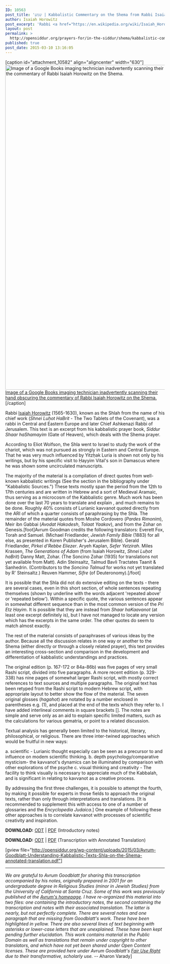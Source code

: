 ```yaml
---
ID: 10563
post_title: 'שמע | Kabbalistic Commentary on the Shema from Rabbi Isaiah Horowitz&#8217;s Siddur Shaar haShamayim'
author: Isaiah Horowitz
post_excerpt: 'Rabbi <a href="https://en.wikipedia.org/wiki/Isaiah_Horowitz">Isaiah Horowitz</a> (1565-1630), known as the Shlah from the name of his chief work (<em>Shnei Luḥot HaBrit</em> - The Two Tablets of the Covenant), was a rabbi in Central and Eastern Europe and later Chief Ashkenazi Rabbi of Jerusalem. This text is an excerpt from his kabbalistic prayer book, <em>Siddur Shaar haShamayim</em> (Gate of Heaven), which deals with the Shma prayer.'
layout: post
permalink: >
  http://opensiddur.org/prayers-for/in-the-siddur/shema/kabbalistic-commentary-on-the-shema-from-rabbi-isaiah-horowitzs-siddur-shaar-hashamayim/
published: true
post_date: 2015-03-10 13:16:05
---
```

[caption id="attachment_10582" align="aligncenter" width="630"]<a href="http://opensiddur.org/wp-content/uploads/2015/03/Pages-from-שער_השמים.png"><img src="http://opensiddur.org/wp-content/uploads/2015/03/Pages-from-שער_השמים-630x1024.png" alt="Image of a Google Books imaging technician inadvertently scanning their hand obscuring the commentary of Rabbi Isaiah Horowitz on the Shema." width="630" height="1024" class="size-large wp-image-10582" /></a> <a href="https://books.google.com/books?id=AhQwAAAAYAAJ&pg=PP5&dq=%D7%A1%D7%99%D7%93%D7%95%D7%A8+%D7%A9%D7%A2%D7%A8+%D7%94%D7%A9%D7%9E%D7%99%D7%9D&hl=en&sa=X&ei=L1z_VO_iAYH2yQS2uoL4AQ&ved=0CB0Q6AEwAA">Image of a Google Books imaging technician inadvertently scanning their hand obscuring the commentary of Rabbi Isaiah Horowitz on the Shema.</a>[/caption]

Rabbi <a href="https://en.wikipedia.org/wiki/Isaiah_Horowitz">Isaiah Horowitz</a> (1565-1630), known as the Shlah from the name of his chief work (<em>Shnei Luḥot HaBrit</em> - The Two Tablets of the Covenant), was a rabbi in Central and Eastern Europe and later Chief Ashkenazi Rabbi of Jerusalem. This text is an excerpt from his kabbalistic prayer book, <em>Siddur Shaar haShamayim</em> (Gate of Heaven), which deals with the Shema prayer.

According to Eliot Wolfson, the Shla went to Israel to study the work of the chariot, which was not pursued as strongly in Eastern and Central Europe. That he was very much influenced by Yitzḥak Luria is shown not only by his writings, but by his specific visit to Ḥayyim Vital's son in Damascus where he was shown some uncirculated manuscripts.

The majority of the material is a compilation of direct quotes from well-known kabbalistic writings (See the section in the bibliography under "Kabbalistic Sources.") These texts mostly span the period from the 12th to 17th centuries and are written in Hebrew and a sort of Medieval Aramaic, thus serving as a microcosm of the Kabbalistic genre. Much work has been done over the last 70 years to translate and explain , and much remains to be done. Roughly 40% consists of Lurianic kavvanot quoted directly from the ARI of which a quarter consists of paraphrasing by the Shla. The remainder of the material quotes from Moshe Cordovero (<em>Pardes Rimonim</em>), Meir ibn Gabbai (<em>Avodat Hakodesh</em>, <em>Tolaat Yaakov</em>), and from the Zohar on Genesis.[foot]Avrum Goodman credits the following translators:
Everett Fox, Torah and Samuel. (Michael Friedlander, <em>Jewish Family Bible</em> (1883) for all else, as presented in Koren Publisher's Jerusalem Bible).
Gerald Friedlander, <em>Pirkei d'Rebbe Eliezer</em>.
Aryeh Kaplan, <em>Sefer Yetzirah</em>.
Miles Krassen, <em>The Generations of Adam </em> (from Isaiah Horowitz, <em>Shnei Luḥot haBrit</em>)
Danny Matt, Zohar. (The Soncino Zohar (1935) for translations not yet available from Matt).
Adin Steinsaltz, Talmud Bavli Tractates Taanit & Sanhedrin. (Contributors to the <em>Soncino Talmud</em> for works not yet translated by R' Steinsaltz.) 
Reuven Hammer, <em>Sifre</em> (of Deuteronomy).[/foot]

It is possible that the Shla did not do extensive editing on the texts - there are several cases, even in this short section, of whole sentences repeating themselves (shown by underline with the words adjacent 'repeated above' or 'repeated below'). Within a specific quote, the various sentences appear in somewhat different sequence than in the most common version of the <em>Pri Etz Ḥayim</em>. It is possible that they are instead from <em>Shaar haKaavanot</em> (at least one excerpt definitely is), but I have not managed to locate any version which has the excerpts in the same order. The other quotes do seem to match almost exactly.

The rest of the material consists of paraphrases of various ideas by the author. Because all the discussion relates in one way or another to the Shema (either directly or through a closely related prayer), this text provides an interesting cross-section and comparison in the development and differentiation of kabbalistic understandings and practices.

The original edition (p. 167-172 or 84a-86b) was five pages of very small Rashi script, divided into five paragraphs. A more recent edition (p. 329-338) has nine pages of somewhat larger Rashi script, with mostly correct references to text sources and multiple paragraphs. The original text has been retyped from the Rashi script to modern Hebrew script, with appropriate layout to better show the flow of the material. The seven original glosses (<em>hagahot</em>) are notated by a number enclosed in parentheses e.g. (1), and placed at the end of the texts which they refer to. I have added interlineal comments in square brackets []. The notes are simple and serve only as an aid to explain specific limited matters, such as the calculations for various gematria, or point to a related discussion. 

Textual analysis has generally been limited to the historical, literary, philosophical, or religious. There are three inter-twined approaches which would be fruitful in new ways:

a. 	scientific - Lurianic thought especially can be seen as a precursor to and influence on modem scientific thinking.
b. 	depth psychology/comparative mysticism- the kavvanot's dynamics can be illuminated by comparison with other explorations of the psyche
c. 	visual thinking and creativity - The facility to think visually is necessary to appreciate much of the Kabbalah, and is significant in relating to kavvanot as a creative process.

By addressing the first three challenges, it is possible to attempt the fourth, by making it possible for experts in those fields to approach the original texts, rather than only through interpretations and translations. [It is recommended to supplement this with access to one of a number of glossaries and the <em>Encyclopedia Judaica</em>.] One example of following these other approaches is to correlate kavvanot with processes of scientific creativity and inspiration.

<strong>DOWNLOAD:</strong> <a href="http://opensiddur.org/wp-content/uploads/2015/03/Avrum-Goodblatt-Understanding-Kabbalistic-Texts-Shla-on-the-Shema-introduction.odt">ODT</a> | <a href="http://opensiddur.org/wp-content/uploads/2015/03/Avrum-Goodblatt-Understanding-Kabbalistic-Texts-Shla-on-the-Shema-introduction.pdf">PDF</a> (Introductory notes)

<strong>DOWNLOAD:</strong> <a href="http://opensiddur.org/wp-content/uploads/2015/03/Avrum-Goodblatt-Understanding-Kabbalistic-Texts-Shla-on-the-Shema-annotated-translation.odt">ODT</a> | <a href="http://opensiddur.org/wp-content/uploads/2015/03/Avrum-Goodblatt-Understanding-Kabbalistic-Texts-Shla-on-the-Shema-annotated-translation.pdf">PDF</a> (Transcription with Annotated Translation)

[gview file="http://opensiddur.org/wp-content/uploads/2015/03/Avrum-Goodblatt-Understanding-Kabbalistic-Texts-Shla-on-the-Shema-annotated-translation.pdf"]



<hr />
<em>We are grateful to Avrum Goodblatt for sharing this transcription accompanied by his notes, originally prepared in 2001 for an undergraduate degree in Religious Studies (minor in Jewish Studies) from the University of California at Santa Cruz. Some of this work was previously published at the <a href="http://home.sprynet.com/~goodblat/shla.html">Avrum's homepage</a>. I have re-organized this material into two files: one containing the introductory notes, the second containing the transcription and notes with their associated translation. The latter is nearly, but not perfectly complete. There are several notes and one paragraph that are missing from Goodblatt's work. These have been highlighted in yellow. There are also several lines of text beginning with asterisks or lower-case letters that are unexplained. These have been kept pending further elucidation. This work contains material in the Public Domain as well as translations that remain under copyright to other translators, and which have not yet been shared under Open Content licenses. These are provided here under Avrum Goodblatt's <a href="https://www.law.cornell.edu/uscode/text/17/107">Fair Use Right</a> due to their transformative, scholarly use.</em> -- Aharon Varady]